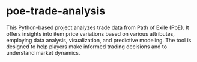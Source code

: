# poe-trade-analysis
This Python-based project analyzes trade data from Path of Exile (PoE). It offers insights into item price variations based on various attributes, employing data analysis, visualization, and predictive modeling. The tool is designed to help players make informed trading decisions and to understand market dynamics.
